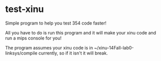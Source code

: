 test-xinu
=========

Simple program to help you test 354 code faster!

All you have to do is run this program and it will make your xinu code and run a mips console for you!

The program assumes your xinu code is in ~/xinu-14Fall-lab0-linksys/compile currently, so if it isn't it will break.
